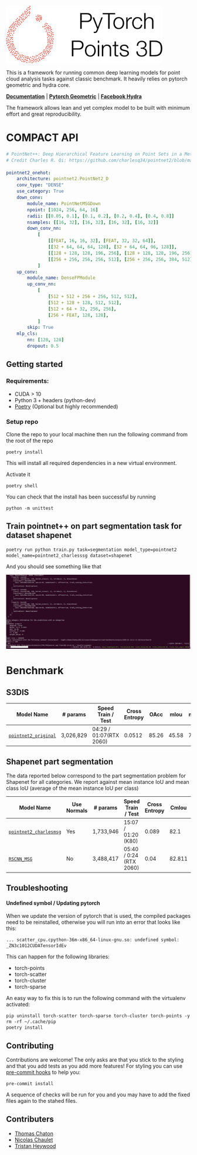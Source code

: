 ![Project Logo](/docs/logo.png)

This is a framework for running common deep learning models for point cloud analysis tasks against classic benchmark. It heavily relies on pytorch geometric and hydra core.

**[Documentation](https://deeppointcloud-benchmarks.readthedocs.io/en/latest/)** | **[Pytorch Geometric](https://pytorch-geometric.readthedocs.io/en/latest/notes/resources.html)** | **[Facebook Hydra](https://hydra.cc/)**

The framework allows lean and yet complex model to be built with minimum effort and great reproducibility.

# COMPACT API
```yaml
# PointNet++: Deep Hierarchical Feature Learning on Point Sets in a Metric Space (https://arxiv.org/abs/1706.02413)
# Credit Charles R. Qi: https://github.com/charlesq34/pointnet2/blob/master/models/pointnet2_part_seg_msg_one_hot.py

pointnet2_onehot:
    architecture: pointnet2.PointNet2_D
    conv_type: "DENSE"
    use_category: True
    down_conv:
        module_name: PointNetMSGDown
        npoint: [1024, 256, 64, 16]
        radii: [[0.05, 0.1], [0.1, 0.2], [0.2, 0.4], [0.4, 0.8]]
        nsamples: [[16, 32], [16, 32], [16, 32], [16, 32]]
        down_conv_nn:
            [
                [[FEAT, 16, 16, 32], [FEAT, 32, 32, 64]],
                [[32 + 64, 64, 64, 128], [32 + 64, 64, 96, 128]],
                [[128 + 128, 128, 196, 256], [128 + 128, 128, 196, 256]],
                [[256 + 256, 256, 256, 512], [256 + 256, 256, 384, 512]],
            ]
    up_conv:
        module_name: DenseFPModule
        up_conv_nn:
            [
                [512 + 512 + 256 + 256, 512, 512],
                [512 + 128 + 128, 512, 512],
                [512 + 64 + 32, 256, 256],
                [256 + FEAT, 128, 128],
            ]
        skip: True
    mlp_cls:
        nn: [128, 128]
        dropout: 0.5
```

## Getting started
### Requirements:
* CUDA > 10
* Python 3 + headers (python-dev)
* [Poetry](https://poetry.eustace.io/) (Optional but highly recommended)

### Setup repo
Clone the repo to your local machine then run the following command from the root of the repo
```
poetry install
```
This will install all required dependencies in a new virtual environment.

Activate it
```
poetry shell
```
You can check that the install has been successful by running
```
python -m unittest
```

## Train pointnet++ on part segmentation task for dataset shapenet
```
poetry run python train.py task=segmentation model_type=pointnet2 model_name=pointnet2_charlesssg dataset=shapenet
```
And you should see something like that

![logging](/docs/imgs/logging.png)

# Benchmark
## S3DIS


| Model Name | # params | Speed Train / Test | Cross Entropy | OAcc | mIou | mAcc |
| ------------- | ------------- | ------------- | ------------- | ------------- | ------------- | ------------- |
| [```pointnet2_original```](/benchmark/s3dis_fold5/Pointnet2_original.md)|3,026,829|04:29 / 01:07(RTX 2060)|0.0512|85.26|45.58|73.11 |


## Shapenet part segmentation
The data reported below correspond to the part segmentation problem for Shapenet for all categories. We report against mean instance IoU and mean class IoU (average of the mean instance IoU per class)

| Model Name | Use Normals | # params | Speed Train / Test | Cross Entropy | CmIou | ImIou |
| ------------- | ------------- | ------------- | ------------- | ------------- | ------------- | ------------- |
| [```pointnet2_charlesmsg```](/benchmark/shapenet/pointnet2_charlesmsg.md) | Yes | 1,733,946 | 15:07 / 01:20 (K80) | 0.089 | 82.1 | 85.1 |
| [```RSCNN_MSG```](/benchmark/shapenet/rscnn_original.md) | No | 3,488,417 | 05:40 / 0:24 (RTX 2060) | 0.04 | 82.811 | 85.3 |

## Troubleshooting
#### Undefined symbol / Updating pytorch
When we update the version of pytorch that is used, the compiled packages need to be reinstalled, otherwise you will run into an error that looks like this:
```
... scatter_cpu.cpython-36m-x86_64-linux-gnu.so: undefined symbol: _ZN3c1012CUDATensorIdEv
```
This can happen for the following libraries:

* torch-points
* torch-scatter
* torch-cluster
* torch-sparse

An easy way to fix this is to run the following command with the virtualenv activated:
```
pip uninstall torch-scatter torch-sparse torch-cluster torch-points -y
rm -rf ~/.cache/pip
poetry install
```

## Contributing
Contributions are welcome! The only asks are that you stick to the styling and that you add tests as you add more features!
For styling you can use [pre-commit hooks](https://ljvmiranda921.github.io/notebook/2018/06/21/precommits-using-black-and-flake8/) to help you:
```
pre-commit install
```
A sequence of checks will be run for you and you may have to add the fixed files again to the stahed files.

## Contributers
- [Thomas Chaton](https://github.com/tchaton)
- [Nicolas Chaulet](https://github.com/nicolas-chaulet)
- [Tristan Heywood](https://github.com/tristanheywood)

